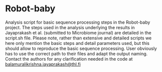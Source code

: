 # Robot-baby
Analysis script for basic sequence processing steps in the Robot-baby project. The steps used in the analysis underlying the results in Jayaprakash et al. (submitted to Microbiome journal) are detailed in the script.sh file. Please note, rather than extensive and detailed scripts we here only mention the basic steps and detail parameters used, but this should allow to reproduce the basic sequence processing. User obviously has to use the correct path to their files and adapt the output naming. Contact the authors for any clarification needed in the code at balamuralikrishna.jayaprakash@thl.fi
